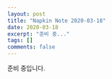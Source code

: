 ```yaml
---
layout: post
title: "Napkin Note 2020-03-18"
date: 2020-03-18
excerpt: "준비 중..."
tags: []
comments: false
---
```


준비 중입니다.